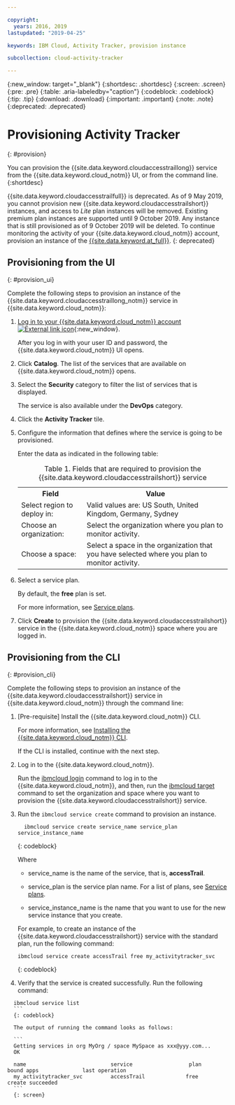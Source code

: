 ```yaml
---

copyright:
  years: 2016, 2019
lastupdated: "2019-04-25"

keywords: IBM Cloud, Activity Tracker, provision instance

subcollection: cloud-activity-tracker

---
```


{:new_window: target="_blank"}
{:shortdesc: .shortdesc}
{:screen: .screen}
{:pre: .pre}
{:table: .aria-labeledby="caption"}
{:codeblock: .codeblock}
{:tip: .tip}
{:download: .download}
{:important: .important}
{:note: .note}
{:deprecated: .deprecated}


# Provisioning Activity Tracker
{: #provision}

You can provision the {{site.data.keyword.cloudaccesstraillong}} service from the {{site.data.keyword.cloud_notm}} UI, or from the command line.
{:shortdesc}

{{site.data.keyword.cloudaccesstrailfull}} is deprecated. As of 9 May 2019, you cannot provision new {{site.data.keyword.cloudaccesstrailshort}} instances, and access to *Lite* plan instances will be removed. Existing premium plan instances are supported until 9 October 2019. Any instance that is still provisioned as of 9 October 2019 will be deleted. To continue monitoring the activity of your {{site.data.keyword.cloud_notm}} account, provision an instance of the [{{site.data.keyword.at_full}}](/docs/services/Activity-Tracker-with-LogDNA?topic=logdnaat-getting-started#getting-started).
{: deprecated}

## Provisioning from the UI
{: #provision_ui}

Complete the following steps to provision an instance of the {{site.data.keyword.cloudaccesstraillong_notm}} service in {{site.data.keyword.cloud_notm}}:

1. [Log in to your {{site.data.keyword.cloud_notm}} account ![External link icon](../../icons/launch-glyph.svg "External link icon")](https://cloud.ibm.com/login){:new_window}.
    
	After you log in with your user ID and password, the {{site.data.keyword.cloud_notm}} UI opens.

2. Click **Catalog**. The list of the services that are available on {{site.data.keyword.cloud_notm}} opens.

3. Select the **Security** category to filter the list of services that is displayed.

    The service is also available under the **DevOps** category.

4. Click the **Activity Tracker** tile.

5. Configure the information that defines where the service is going to be provisioned. 

    Enter the data as indicated in the following table: 

    <table>
	  <caption>Table 1. Fields that are required to provision the {{site.data.keyword.cloudaccesstrailshort}} service</caption>
	  <tr>
	    <th>Field</th>
		<th>Value</th>
	  </tr>
	  <tr>
	    <td>Select region to deploy in:</td>
		<td>Valid values are: US South, United Kingdom, Germany, Sydney</td>
	  </tr>
	  <tr>
	    <td>Choose an organization:</td>
		<td>Select the organization where you plan to monitor activity.</td>
	  </tr>
	  <tr>
	    <td>Choose a space:</td>
		<td>Select a space in the organization that you have selected where you plan to monitor activity.</td>
	  </tr>
	</table>

6. Select a service plan. 

    By default, the **free** plan is set.

    For more information, see [Service plans](/docs/services/cloud-activity-tracker/how-to?topic=cloud-activity-tracker-change_plan#change_plan).
	
7. Click **Create** to provision the {{site.data.keyword.cloudaccesstrailshort}} service in the {{site.data.keyword.cloud_notm}} space where you are logged in.
  
 

## Provisioning from the CLI
{: #provision_cli}

Complete the following steps to provision an instance of the {{site.data.keyword.cloudaccesstrailshort}} service in {{site.data.keyword.cloud_notm}} through the command line:

1. [Pre-requisite] Install the {{site.data.keyword.cloud_notm}} CLI.

   For more information, see [Installing the {{site.data.keyword.cloud_notm}} CLI](/docs/cli?topic=cloud-cli-ibmcloud-cli#ibmcloud-cli).
   
   If the CLI is installed, continue with the next step.
    
2. Log in to the {{site.data.keyword.cloud_notm}}. 

    Run the [ibmcloud login](/docs/cli/reference/ibmcloud?topic=cloud-cli-ibmcloud_cli#ibmcloud_login) command to log in to the {{site.data.keyword.cloud_notm}}, and then, run the [ibmcloud target](/docs/cli/reference/ibmcloud?topic=cloud-cli-ibmcloud_cli#ibmcloud_target) command to set the organization and space where you want to provision the {{site.data.keyword.cloudaccesstrailshort}} service.
	
3. Run the `ibmcloud service create` command to provision an instance.

    ```
	  ibmcloud service create service_name service_plan service_instance_name
    ```
	  {: codeblock}
	
	  Where
	
	  * service_name is the name of the service, that is, **accessTrail**.

	  * service_plan is the service plan name. For a list of plans, see [Service plans](/docs/services/cloud-activity-tracker/how-to?topic=cloud-activity-tracker-change_plan#change_plan).

	  * service_instance_name is the name that you want to use for the new service instance that you create.

	  For example, to create an instance of the {{site.data.keyword.cloudaccesstrailshort}} service with the standard plan, run the following command:
	
	  ```
	  ibmcloud service create accessTrail free my_activitytracker_svc
	  ```
	  {: codeblock}
	
4. Verify that the service is created successfully. Run the following command:

  ```	
	ibmcloud service list
	```
	{: codeblock}
	
	The output of running the command looks as follows:
	
	```
    Getting services in org MyOrg / space MySpace as xxx@yyy.com...
    OK
    
    name                           service                  plan                   bound apps              last operation
    my_activitytracker_svc         accessTrail             free                                            create succeeded
	```
	{: screen}

	




